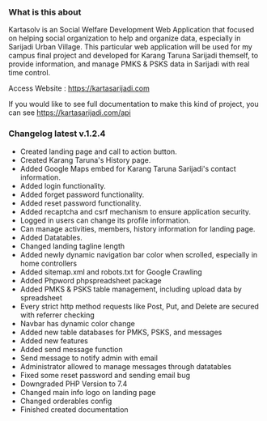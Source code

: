 ### What is this about
Kartasolv is an Social Welfare Development Web Application that focused on helping social organization to help and organize data, especially in Sarijadi Urban Village. This particular web application will be used for my campus final project and developed for Karang Taruna Sarijadi themself, to provide information, and manage PMKS & PSKS data in Sarijadi with real time control.

Access Website : https://kartasarijadi.com

If you would like to see full documentation to make this kind of project, you can see https://kartasarijadi.com/api

### Changelog latest v.1.2.4
- Created landing page and call to action button.
- Created Karang Taruna's History page.
- Added Google Maps embed for Karang Taruna Sarijadi's contact information.
- Added login functionality.
- Added forget password functionality.
- Added reset password functionality.
- Added recaptcha and csrf mechanism to ensure application security.
- Logged in users can change its profile information.
- Can manage activities, members, history information for landing page.
- Added Datatables.
- Changed landing tagline length
- Added newly dynamic navigation bar color when scrolled, especially in home controllers
- Added sitemap.xml and robots.txt for Google Crawling
- Added Phpword phpspreadsheet package
- Added PMKS & PSKS table management, including upload data by spreadsheet
- Every strict http method requests like Post, Put, and Delete are secured with referrer checking
- Navbar has dynamic color change
- Added new table databases for PMKS, PSKS, and messages
- Added new features
- Added send message function
- Send message to notify admin with email
- Administrator allowed to manage messages through datatables
- Fixed some reset password and sending email bug
- Downgraded PHP Version to 7.4
- Changed main info logo on landing page
- Changed orderables config
- Finished created documentation
